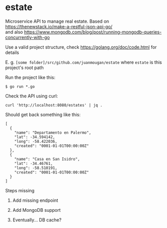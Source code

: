# estate
Microservice API to manage real estate. Based on https://thenewstack.io/make-a-restful-json-api-go/  
and also https://www.mongodb.com/blog/post/running-mongodb-queries-concurrently-with-go

Use a valid project structure, check https://golang.org/doc/code.html for details

E. g. `[some folder]/src/github.com/juanmougan/estate` where `estate` is this project's root path

Run the project like this:

    $ go run *.go

Check the API using curl:

    curl 'http://localhost:8080/estates' | jq .

Should get back something like this:

    [
      {
        "name": "Departamento en Palermo",
        "lat": -34.594142,
        "long": -58.422036,
        "created": "0001-01-01T00:00:00Z"
      },
      {
        "name": "Casa en San Isidro",
        "lat": -34.46761,
        "long": -58.510191,
        "created": "0001-01-01T00:00:00Z"
      }
    ]

Steps missing

1. Add missing endpoint

2. Add MongoDB support

3. Eventually... DB cache?
